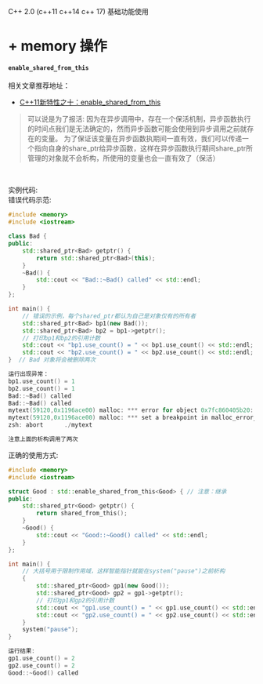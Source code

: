 
C++ 2.0 (c++11 c++14 c++ 17) 基础功能使用

# + memory 操作

#### `enable_shared_from_this`

相关文章推荐地址：
+ [C++11新特性之十：enable_shared_from_this](https://blog.csdn.net/caoshangpa/article/details/79392878)

> 可以说是为了报活:
因为在异步调用中，存在一个保活机制，异步函数执行的时间点我们是无法确定的，然而异步函数可能会使用到异步调用之前就存在的变量。
为了保证该变量在异步函数执期间一直有效，我们可以传递一个指向自身的share_ptr给异步函数，这样在异步函数执行期间share_ptr所管理的对象就不会析构，所使用的变量也会一直有效了（保活）


<br/>

实例代码:<br/>
错误代码示范:
```cpp
#include <memory>
#include <iostream>

class Bad {
public:
    std::shared_ptr<Bad> getptr() {
        return std::shared_ptr<Bad>(this);
    }
    ~Bad() {
        std::cout << "Bad::~Bad() called" << std::endl;
    }
};

int main() {
    // 错误的示例，每个shared_ptr都认为自己是对象仅有的所有者
    std::shared_ptr<Bad> bp1(new Bad());
    std::shared_ptr<Bad> bp2 = bp1->getptr();
    // 打印bp1和bp2的引用计数
    std::cout << "bp1.use_count() = " << bp1.use_count() << std::endl;
    std::cout << "bp2.use_count() = " << bp2.use_count() << std::endl;
}  // Bad 对象将会被删除两次

运行出现异常：
bp1.use_count() = 1
bp2.use_count() = 1
Bad::~Bad() called
Bad::~Bad() called
mytext(59120,0x1196ace00) malloc: *** error for object 0x7fc860405b20: pointer being freed was not allocated
mytext(59120,0x1196ace00) malloc: *** set a breakpoint in malloc_error_break to debug
zsh: abort      ./mytext

注意上面的析构调用了两次
```

正确的使用方式:
```cxx
#include <memory>
#include <iostream>

struct Good : std::enable_shared_from_this<Good> { // 注意：继承
public:
    std::shared_ptr<Good> getptr() {
        return shared_from_this();
    }
    ~Good() {
        std::cout << "Good::~Good() called" << std::endl;
    }
};

int main() {
    // 大括号用于限制作用域，这样智能指针就能在system("pause")之前析构
    {
        std::shared_ptr<Good> gp1(new Good());
        std::shared_ptr<Good> gp2 = gp1->getptr();
        // 打印gp1和gp2的引用计数
        std::cout << "gp1.use_count() = " << gp1.use_count() << std::endl;
        std::cout << "gp2.use_count() = " << gp2.use_count() << std::endl;
    }
    system("pause");
}

运行结果:
gp1.use_count() = 2
gp2.use_count() = 2
Good::~Good() called

```



